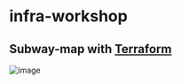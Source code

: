 # infra-workshop

## Subway-map with [Terraform](./subwaymap/README.md)

<p align="center">
  
![image](https://github.com/user-attachments/assets/9bfe8f93-da25-462c-8ac3-3a93ab73676d)

</p>

